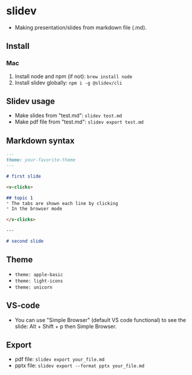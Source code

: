 # slidev
* Making presentation/slides from markdown file (.md).

## Install
### Mac
1. Install node and npm (if not): `brew install node`
2. Install slidev globally: `npm i -g @slidev/cli`

## Slidev usage
* Make slides from "test.md": `slidev test.md`
* Make pdf file from "test.md": `slidev export test.md`

## Markdown syntax
```markdown
---
theme: your-favorite-theme
---

# first slide

<v-clicks>

## topic 1
* The tabs are shown each line by clicking
* In the browser mode

</v-clicks>

---

# second slide

```

## Theme
* `theme: apple-basic`
* `theme: light-icons`
* `theme: unicorn`

## VS-code
* You can use "Simple Browser" (default VS code functional) to see the slide: Alt + Shift + p then Simple Browser.

## Export
* pdf file: `slidev export your_file.md`
* pptx file: `slidev export --format pptx your_file.md`
